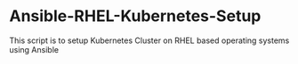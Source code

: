 # Ansible-RHEL-Kubernetes-Setup
This script is to setup Kubernetes Cluster on RHEL based operating systems using Ansible
